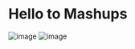 # Hello to Mashups

![image](https://github.com/matei-teca/mashups/assets/116873451/2a116cde-e5c3-49d2-8943-25a7622457d8)
![image](https://github.com/matei-teca/mashups/assets/116873451/2a116cde-e5c3-49d2-8943-25a7622457d8)
